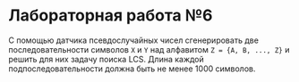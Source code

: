 # Лабораторная работа №6
С помощью датчика псевдослучайных чисел сгенерировать две последовательности символов `X` и `Y` над алфавитом
`Z = {A, B, ..., Z}` и решить для них задачу поиска LCS. Длина каждой подпоследовательности должна быть не менее 1000
символов.